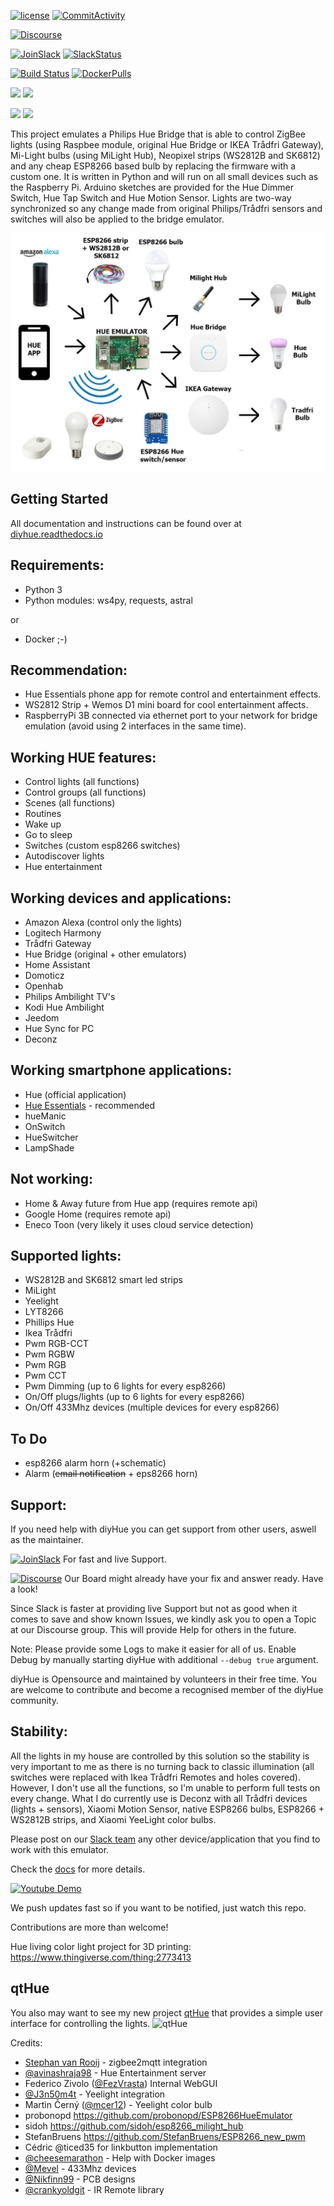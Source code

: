 [![license](https://img.shields.io/badge/license-GPLv3%2FApache%202.0%2FCC%20BY--SA%204.0-blue.svg)](https://github.com/diyhue/diyHue/blob/master/LICENSE.md)
[![CommitActivity](https://img.shields.io/github/commit-activity/y/diyhue/diyhue.svg)](https://github.com/diyhue/diyHue/commits/master)

[![Discourse](https://img.shields.io/discourse/users?server=https%3A%2F%2Fdiyhue.discourse.group)](https://diyhue.discourse.group)

[![JoinSlack](https://img.shields.io/badge/Join%20us-on%20Slack-green.svg)](https://join.slack.com/t/diyhue/shared_invite/enQtNzAwNDE1NDY2MzQxLTljNGMwZmE0OWRhNDIwM2FjOGM1ZTcxNjNmYjc5ZmE3MjZlNmNjMmUzYmRkZjhhOGNjOTc4NzA0MGVkYzE2NWM) [![SlackStatus](https://slackinvite.squishedmooo.com/badge.svg?colorB=8ebc06)](https://slackinvite.squishedmooo.com/)

[![Build Status](https://travis-ci.com/diyhue/diyHue.svg?branch=master)](https://travis-ci.com/diyhue/diyHue)
[![DockerPulls](https://img.shields.io/docker/pulls/diyhue/core.svg)](https://hub.docker.com/r/diyhue/core/)

[![](https://images.microbadger.com/badges/version/diyhue/core:arm.svg)](https://microbadger.com/images/diyhue/core:arm "Get your own version badge on microbadger.com")
[![](https://images.microbadger.com/badges/image/diyhue/core:arm.svg)](https://microbadger.com/images/diyhue/core:arm "Get your own image badge on microbadger.com")

[![](https://images.microbadger.com/badges/version/diyhue/core:amd64.svg)](https://microbadger.com/images/diyhue/core:amd64 "Get your own version badge on microbadger.com")
[![](https://images.microbadger.com/badges/image/diyhue/core:amd64.svg)](https://microbadger.com/images/diyhue/core:amd64 "Get your own image badge on microbadger.com")

This project emulates a Philips Hue Bridge that is able to control ZigBee lights (using Raspbee module, original Hue Bridge or IKEA Trådfri Gateway), Mi-Light bulbs (using MiLight Hub), Neopixel strips (WS2812B and SK6812) and any cheap ESP8266 based bulb by replacing the firmware with a custom one. It is written in Python and will run on all small devices such as the Raspberry Pi. Arduino sketches are provided for the Hue Dimmer Switch, Hue Tap Switch and Hue Motion Sensor. Lights are two-way synchronized so any change made from original Philips/Trådfri sensors and switches will also be applied to the bridge emulator.

![diyHue ecosystem](https://raw.githubusercontent.com/diyhue/diyhue.github.io/master/assets/images/hue-map.png)

## Getting Started
All documentation and instructions can be found over at [diyhue.readthedocs.io](https://diyhue.readthedocs.io/)

## Requirements:
 - Python 3
 - Python modules: ws4py, requests, astral
 
 or
 - Docker ;-)


## Recommendation:
 - Hue Essentials phone app for remote control and entertainment effects.
 - WS2812 Strip + Wemos D1 mini board for cool entertainment affects.
 - RaspberryPi 3B connected via ethernet port to your network for bridge emulation (avoid using 2 interfaces in the same time).


## Working HUE features:
  - Control lights (all functions)
  - Control groups (all functions)
  - Scenes (all functions)
  - Routines
  - Wake up
  - Go to sleep
  - Switches (custom esp8266 switches)
  - Autodiscover lights
  - Hue entertainment
  
## Working devices and applications:
  - Amazon Alexa (control only the lights)
  - Logitech Harmony
  - Trådfri Gateway
  - Hue Bridge (original + other emulators)
  - Home Assistant
  - Domoticz
  - Openhab
  - Philips Ambilight TV's 
  - Kodi Hue Ambilight
  - Jeedom
  - Hue Sync for PC
  - Deconz
 
 ## Working smartphone applications:
  - Hue (official application)
  - [Hue Essentials](https://play.google.com/store/apps/details?id=com.superthomaslab.hueessentials) - recommended
  - hueManic
  - OnSwitch
  - HueSwitcher
  - LampShade

## Not working:
  - Home & Away future from Hue app (requires remote api)
  - Google Home (requires remote api)
  - Eneco Toon (very likely it uses cloud service detection)
  
## Supported lights:
  - WS2812B and SK6812 smart led strips
  - MiLight
  - Yeelight
  - LYT8266
  - Phillips Hue
  - Ikea Trådfri
  - Pwm RGB-CCT
  - Pwm RGBW
  - Pwm RGB
  - Pwm CCT
  - Pwm Dimming (up to 6 lights for every esp8266)
  - On/Off plugs/lights (up to 6 lights for every esp8266)
  - On/Off 433Mhz devices (multiple devices for every esp8266)
  
## To Do
 - esp8266 alarm horn (+schematic) 
 - Alarm (~~email notification~~ + eps8266 horn)
 
## Support:
If you need help with diyHue you can get support from other users, aswell as the maintainer.

[![JoinSlack](https://img.shields.io/badge/Join%20us-on%20Slack-green.svg)](https://join.slack.com/t/diyhue/shared_invite/enQtNzAwNDE1NDY2MzQxLTljNGMwZmE0OWRhNDIwM2FjOGM1ZTcxNjNmYjc5ZmE3MjZlNmNjMmUzYmRkZjhhOGNjOTc4NzA0MGVkYzE2NWM) For fast and live Support.

[![Discourse](https://img.shields.io/discourse/users?server=https%3A%2F%2Fdiyhue.discourse.group)](https://diyhue.discourse.group) Our Board might already have your fix and answer ready. Have a look!

Since Slack is faster at providing live Support but not as good when it comes to save and show known Issues, we kindly ask you to open a Topic at our Discourse group. This will provide Help for others in the future. 



Note:
Please provide some Logs to make it easier for all of us. Enable Debug by manually starting diyHue with additional `--debug true` argument.

diyHue is Opensource and maintained by volunteers in their free time. You are welcome to contribute and become a recognised member of the diyHue community. 

 
## Stability:
All the lights in my house are controlled by this solution so the stability is very important to me as there is no turning back to classic illumination (all switches were replaced with Ikea Trådfri Remotes and holes covered). However, I don't use all the functions, so I'm unable to perform full tests on every change. What I do currently use is Deconz with all Trådfri devices (lights + sensors), Xiaomi Motion Sensor, native ESP8266 bulbs, ESP8266 + WS2812B strips, and Xiaomi YeeLight color bulbs.
  
Please post on our [Slack team](https://slackinvite.squishedmooo.com/) any other device/application that you find to work with this emulator.
  
Check the [docs](https://diyhue.readthedocs.io/) for more details.  
  
[![Youtube Demo](https://img.youtube.com/vi/c6MsG3oIehY/0.jpg)](https://www.youtube.com/watch?v=c6MsG3oIehY)

We push updates fast so if you want to be notified, just watch this repo.

Contributions are more than welcome!

Hue living color light project for 3D printing: https://www.thingiverse.com/thing:2773413

## qtHue
You also may want to see my new project [qtHue](https://github.com/mariusmotea/qtHue) that provides a simple user interface for controlling the lights.
![qtHue](https://github.com/mariusmotea/qtHue/blob/master/Screenshot.png?raw=true)

Credits:
  - [Stephan van Rooij](https://github.com/svrooij) - zigbee2mqtt integration
  - [@avinashraja98](https://github.com/avinashraja98) - Hue Entertainment server
  - Federico Zivolo ([@FezVrasta](https://github.com/FezVrasta)) Internal WebGUI
  - [@J3n50m4t](https://github.com/J3n50m4t) - Yeelight integration
  - Martin Černý ([@mcer12](https://github.com/mcer12)) - Yeelight color bulb
  - probonopd https://github.com/probonopd/ESP8266HueEmulator
  - sidoh https://github.com/sidoh/esp8266_milight_hub
  - StefanBruens https://github.com/StefanBruens/ESP8266_new_pwm
  - Cédric @ticed35 for linkbutton implementation
  - [@cheesemarathon](https://github.com/cheesemarathon) - Help with Docker images
  - [@Mevel](https://github.com/Mevel) - 433Mhz devices
  - [@Nikfinn99](https://github.com/Nikfinn99) - PCB designs
  - [@crankyoldgit](https://github.com/crankyoldgit) - IR Remote library
